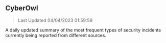## CyberOwl 
> Last Updated 04/04/2023 01:59:59 


A daily updated summary of the most frequent types of security incidents currently being reported from different sources.

